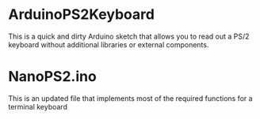 # ArduinoPS2Keyboard
This is a quick and dirty Arduino sketch that allows you to read out a PS/2 keyboard without additional libraries or external components.
# NanoPS2.ino
This is an updated file that implements most of the required functions for a terminal keyboard
